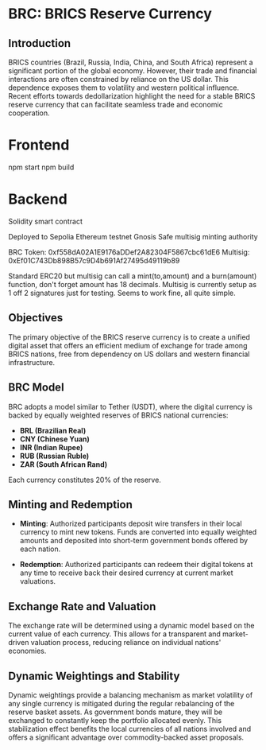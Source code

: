 # BRC: BRICS Reserve Currency

## Introduction

BRICS countries (Brazil, Russia, India, China, and South Africa) represent a significant portion of the global economy. However, their trade and financial interactions are often constrained by reliance on the US dollar. This dependence exposes them to volatility and western political influence. Recent efforts towards dedollarization highlight the need for a stable BRICS reserve currency that can facilitate seamless trade and economic cooperation.

# Frontend

npm start
npm build

# Backend
Solidity smart contract

Deployed to Sepolia Ethereum testnet
Gnosis Safe multisig minting authority

BRC Token: 0xf558dA02A1E9176aDDef2A82304F5867cbc61dE6
Multisig: 0xEf01C743Db898B57c9D4b691Af27495d49119b89

Standard ERC20 but multisig can call a mint(to,amount) and a burn(amount) function, don't forget amount has 18 decimals. Multisig is currently setup as 1 off 2 signatures just for testing. Seems to work fine, all quite simple.

## Objectives

The primary objective of the BRICS reserve currency is to create a unified digital asset that offers an efficient medium of exchange for trade among BRICS nations, free from dependency on US dollars and western financial infrastructure.

## BRC Model

BRC adopts a model similar to Tether (USDT), where the digital currency is backed by equally weighted reserves of BRICS national currencies:

- **BRL (Brazilian Real)**
- **CNY (Chinese Yuan)**
- **INR (Indian Rupee)**
- **RUB (Russian Ruble)**
- **ZAR (South African Rand)**

Each currency constitutes 20% of the reserve.

## Minting and Redemption

- **Minting**: Authorized participants deposit wire transfers in their local currency to mint new tokens. Funds are converted into equally weighted amounts and deposited into short-term government bonds offered by each nation.

- **Redemption**: Authorized participants can redeem their digital tokens at any time to receive back their desired currency at current market valuations.

## Exchange Rate and Valuation

The exchange rate will be determined using a dynamic model based on the current value of each currency. This allows for a transparent and market-driven valuation process, reducing reliance on individual nations' economies.

## Dynamic Weightings and Stability

Dynamic weightings provide a balancing mechanism as market volatility of any single currency is mitigated during the regular rebalancing of the reserve basket assets. As government bonds mature, they will be exchanged to constantly keep the portfolio allocated evenly. This stabilization effect benefits the local currencies of all nations involved and offers a significant advantage over commodity-backed asset proposals.
